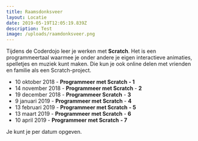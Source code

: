 ```yaml
---
title: Raamsdonksveer
layout: Locatie
date: 2019-05-19T12:05:19.839Z
description: Test
image: /uploads/raamdonksveer.png
---
```

Tijdens de Coderdojo leer je werken met **Scratch**. Het is een programmeertaal waarmee je onder andere je eigen interactieve animaties, spelletjes en muziek kunt maken. Die kun je ook online delen met vrienden en familie als een Scratch-project.  

* 10 oktober 2018 - **Programmeer met Scratch** **\- 1**  
* 14 november 2018 - **Programmeer met Scratch** - **2** 
* 19 december 2018 - **Programmeer Scratch** - **3**  
* 9 januari 2019 - **Programmeer met Scratch** - **4** 
* 13 februari 2019 - **Programmeer met Scratch** **\- 5** 
* 13 maart 2019 - **Programmeer met Scratch** - **6** 
* 10 april 2019 - **Programmeer met Scratch** **\- 7**

Je kunt je per datum opgeven.
